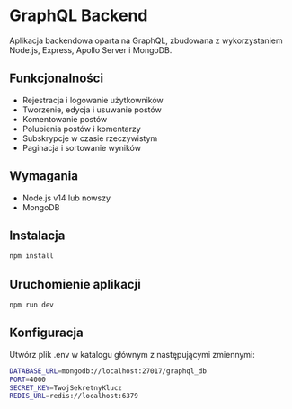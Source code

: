 # GraphQL Backend

Aplikacja backendowa oparta na GraphQL, zbudowana z wykorzystaniem Node.js, Express, Apollo Server i MongoDB.

## Funkcjonalności

- Rejestracja i logowanie użytkowników
- Tworzenie, edycja i usuwanie postów
- Komentowanie postów
- Polubienia postów i komentarzy
- Subskrypcje w czasie rzeczywistym
- Paginacja i sortowanie wyników

## Wymagania

- Node.js v14 lub nowszy
- MongoDB

## Instalacja

```bash
npm install
```

## Uruchomienie aplikacji
```bash
npm run dev
```

## Konfiguracja
Utwórz plik .env w katalogu głównym z następującymi zmiennymi:

```bash
DATABASE_URL=mongodb://localhost:27017/graphql_db
PORT=4000
SECRET_KEY=TwojSekretnyKlucz
REDIS_URL=redis://localhost:6379
```
